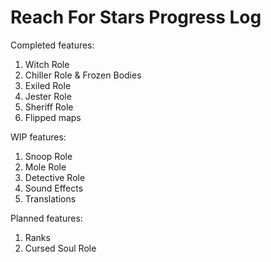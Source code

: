# Reach For Stars Progress Log

Completed features:
1. Witch Role
2. Chiller Role & Frozen Bodies
3. Exiled Role
4. Jester Role
5. Sheriff Role
6. Flipped maps

WIP features:
1. Snoop Role
2. Mole Role
3. Detective Role
4. Sound Effects
5. Translations

Planned features:
1. Ranks
2. Cursed Soul Role